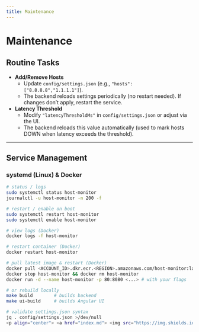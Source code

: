 ```yaml
---
title: Maintenance
---
```


# Maintenance

## Routine Tasks
- **Add/Remove Hosts**
  - Update `config/settings.json` (e.g., `"hosts": ["8.8.8.8","1.1.1.1"]`).
  - The backend reloads settings periodically (no restart needed). If changes don’t apply, restart the service.
- **Latency Threshold**
  - Modify `"latencyThresholdMs"` in `config/settings.json` or adjust via the UI.
  - The backend reloads this value automatically (used to mark hosts DOWN when latency exceeds the threshold).

---

## Service Management

### systemd (Linux) & Docker
```bash
# status / logs
sudo systemctl status host-monitor
journalctl -u host-monitor -n 200 -f

# restart / enable on boot
sudo systemctl restart host-monitor
sudo systemctl enable host-monitor

# view logs (Docker)
docker logs -f host-monitor

# restart container (Docker)
docker restart host-monitor

# pull latest image & restart (Docker)
docker pull <ACCOUNT_ID>.dkr.ecr.<REGION>.amazonaws.com/host-monitor:latest
docker stop host-monitor && docker rm host-monitor
docker run -d --name host-monitor -p 80:8080 <...> # with your flags

# or rebuild locally
make build        # builds backend
make ui-build     # builds Angular UI

# validate settings.json syntax
jq . config/settings.json >/dev/null
<p align="center"> <a href="index.md"> <img src="https://img.shields.io/badge/⬅️%20Back%20to%20Home-000?style=for-the-badge" alt="Back to Home"> </a> </p> ```